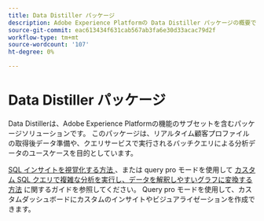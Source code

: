 ```yaml
---
title: Data Distiller パッケージ
description: Adobe Experience Platformの Data Distiller パッケージの概要です。
source-git-commit: eac613434f631cab567ab3fa6e30d33acac79d2f
workflow-type: tm+mt
source-wordcount: '107'
ht-degree: 0%

---
```


# Data Distiller パッケージ

Data Distillerは、Adobe Experience Platformの機能のサブセットを含むパッケージソリューションです。 このパッケージは、リアルタイム顧客プロファイルの取得後データ準備や、クエリサービスで実行されるバッチクエリによる分析データのユースケースを目的としています。

[SQL インサイトを視覚化する方法 &#x200B;](../../dashboards/sql-insights-query-pro-mode/overview.md)、または query pro モードを使用して [&#x200B; カスタム SQL クエリで複雑な分析を実行し、データを解釈しやすいグラフに変換する方法 &#x200B;](../../dashboards/sql-insights-query-pro-mode/overview.md) に関するガイドを参照してください。 Query pro モードを使用して、カスタムダッシュボードにカスタムのインサイトやビジュアライゼーションを作成できます。

